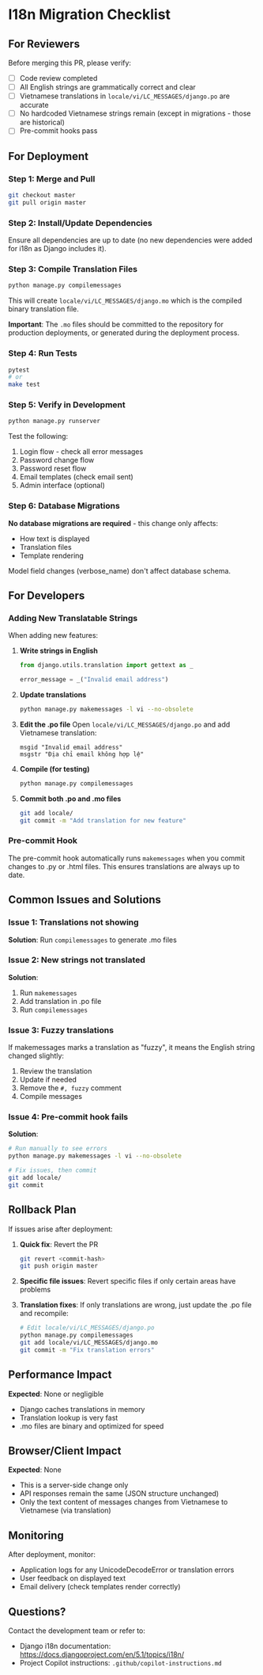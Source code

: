 # I18n Migration Checklist

## For Reviewers

Before merging this PR, please verify:

- [ ] Code review completed
- [ ] All English strings are grammatically correct and clear
- [ ] Vietnamese translations in `locale/vi/LC_MESSAGES/django.po` are accurate
- [ ] No hardcoded Vietnamese strings remain (except in migrations - those are historical)
- [ ] Pre-commit hooks pass

## For Deployment

### Step 1: Merge and Pull
```bash
git checkout master
git pull origin master
```

### Step 2: Install/Update Dependencies
Ensure all dependencies are up to date (no new dependencies were added for i18n as Django includes it).

### Step 3: Compile Translation Files
```bash
python manage.py compilemessages
```

This will create `locale/vi/LC_MESSAGES/django.mo` which is the compiled binary translation file.

**Important**: The `.mo` files should be committed to the repository for production deployments, or generated during the deployment process.

### Step 4: Run Tests
```bash
pytest
# or
make test
```

### Step 5: Verify in Development
```bash
python manage.py runserver
```

Test the following:
1. Login flow - check all error messages
2. Password change flow
3. Password reset flow
4. Email templates (check email sent)
5. Admin interface (optional)

### Step 6: Database Migrations
**No database migrations are required** - this change only affects:
- How text is displayed
- Translation files
- Template rendering

Model field changes (verbose_name) don't affect database schema.

## For Developers

### Adding New Translatable Strings

When adding new features:

1. **Write strings in English**
   ```python
   from django.utils.translation import gettext as _
   
   error_message = _("Invalid email address")
   ```

2. **Update translations**
   ```bash
   python manage.py makemessages -l vi --no-obsolete
   ```

3. **Edit the .po file**
   Open `locale/vi/LC_MESSAGES/django.po` and add Vietnamese translation:
   ```
   msgid "Invalid email address"
   msgstr "Địa chỉ email không hợp lệ"
   ```

4. **Compile (for testing)**
   ```bash
   python manage.py compilemessages
   ```

5. **Commit both .po and .mo files**
   ```bash
   git add locale/
   git commit -m "Add translation for new feature"
   ```

### Pre-commit Hook
The pre-commit hook automatically runs `makemessages` when you commit changes to .py or .html files. This ensures translations are always up to date.

## Common Issues and Solutions

### Issue 1: Translations not showing
**Solution**: Run `compilemessages` to generate .mo files

### Issue 2: New strings not translated
**Solution**: 
1. Run `makemessages`
2. Add translation in .po file
3. Run `compilemessages`

### Issue 3: Fuzzy translations
If makemessages marks a translation as "fuzzy", it means the English string changed slightly:
1. Review the translation
2. Update if needed
3. Remove the `#, fuzzy` comment
4. Compile messages

### Issue 4: Pre-commit hook fails
**Solution**: 
```bash
# Run manually to see errors
python manage.py makemessages -l vi --no-obsolete

# Fix issues, then commit
git add locale/
git commit
```

## Rollback Plan

If issues arise after deployment:

1. **Quick fix**: Revert the PR
   ```bash
   git revert <commit-hash>
   git push origin master
   ```

2. **Specific file issues**: Revert specific files if only certain areas have problems

3. **Translation fixes**: If only translations are wrong, just update the .po file and recompile:
   ```bash
   # Edit locale/vi/LC_MESSAGES/django.po
   python manage.py compilemessages
   git add locale/vi/LC_MESSAGES/django.mo
   git commit -m "Fix translation errors"
   ```

## Performance Impact

**Expected**: None or negligible
- Django caches translations in memory
- Translation lookup is very fast
- .mo files are binary and optimized for speed

## Browser/Client Impact

**Expected**: None
- This is a server-side change only
- API responses remain the same (JSON structure unchanged)
- Only the text content of messages changes from Vietnamese to Vietnamese (via translation)

## Monitoring

After deployment, monitor:
- Application logs for any UnicodeDecodeError or translation errors
- User feedback on displayed text
- Email delivery (check templates render correctly)

## Questions?

Contact the development team or refer to:
- Django i18n documentation: https://docs.djangoproject.com/en/5.1/topics/i18n/
- Project Copilot instructions: `.github/copilot-instructions.md`
